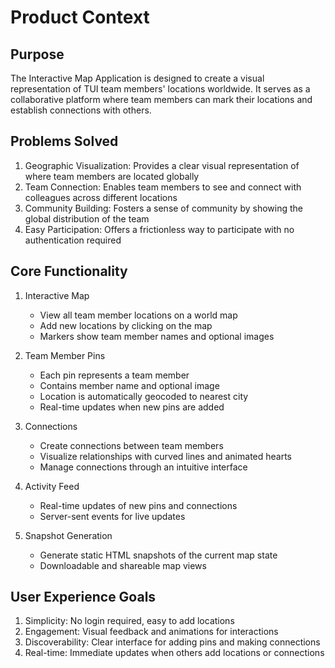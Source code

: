 # Product Context

## Purpose
The Interactive Map Application is designed to create a visual representation of TUI team members' locations worldwide. It serves as a collaborative platform where team members can mark their locations and establish connections with others.

## Problems Solved
1. Geographic Visualization: Provides a clear visual representation of where team members are located globally
2. Team Connection: Enables team members to see and connect with colleagues across different locations
3. Community Building: Fosters a sense of community by showing the global distribution of the team
4. Easy Participation: Offers a frictionless way to participate with no authentication required

## Core Functionality
1. Interactive Map
   - View all team member locations on a world map
   - Add new locations by clicking on the map
   - Markers show team member names and optional images

2. Team Member Pins
   - Each pin represents a team member
   - Contains member name and optional image
   - Location is automatically geocoded to nearest city
   - Real-time updates when new pins are added

3. Connections
   - Create connections between team members
   - Visualize relationships with curved lines and animated hearts
   - Manage connections through an intuitive interface

4. Activity Feed
   - Real-time updates of new pins and connections
   - Server-sent events for live updates

5. Snapshot Generation
   - Generate static HTML snapshots of the current map state
   - Downloadable and shareable map views

## User Experience Goals
1. Simplicity: No login required, easy to add locations
2. Engagement: Visual feedback and animations for interactions
3. Discoverability: Clear interface for adding pins and making connections
4. Real-time: Immediate updates when others add locations or connections
